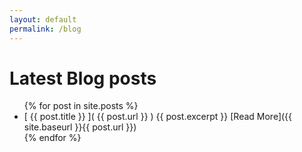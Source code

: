```yaml
---
layout: default
permalink: /blog
---
```


# Latest Blog posts

<ul>
  {% for post in site.posts %}
    <li>
      [ {{ post.title }} ](  {{ post.url }} )  
      {{ post.excerpt }} 
      [Read More]({{ site.baseurl }}{{ post.url }})
    </li>
  {% endfor %}
</ul>